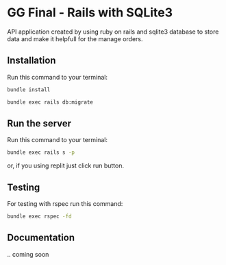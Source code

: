 # GG Final - Rails with SQLite3

API application created by using ruby on rails and sqlite3 database to store data
and make it helpfull for the manage orders.


## Installation

Run this command to your terminal:

```bash
bundle install
```

```bash
bundle exec rails db:migrate
```

## Run the server

Run this command to your terminal:

```bash
bundle exec rails s -p 
```

or, if you using replit just click run button.

## Testing

For testing with rspec run this command:

```bash
bundle exec rspec -fd
```

## Documentation

.. coming soon